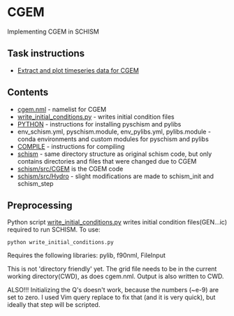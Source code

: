 # CGEM
Implementing CGEM in SCHISM

## Task instructions
- [Extract and plot timeseries data for CGEM](ExtractingTimeseries.md)

## Contents
- [cgem.nml](cgem.nml) - namelist for CGEM
- [write_initial_conditions.py](write_initial_conditions.py) - writes initial condition files
- [PYTHON](PYTHON.MD) - instructions for installing pyschism and pylibs
- env_schism.yml, pyschism.module, env_pylibs.yml, pylibs.module - conda environments and custom modules for pyschism and pylibs
- [COMPILE](COMPILE.MD) - instructions for compiling
- [schism](schism) - same directory structure as original schism code, but only contains directories and files that were changed due to CGEM
- [schism/src/CGEM](schism/src/CGEM) is the CGEM code
- [schism/src/Hydro](schism/src/Hydro) - slight modifications are made to schism_init and schism_step

## Preprocessing
Python script [write_initial_conditions.py](write_initial_conditions.py) writes initial condition files(GEN...ic) required to run SCHISM.  To use:
```
python write_initial_conditions.py
```
Requires the following libraries: pylib, f90nml, FileInput

This is not 'directory friendly' yet.  The grid file needs to be in the current working directory(CWD), as does cgem.nml.  Output is also written to CWD.

ALSO!!! Initializing the Q's doesn't work, because the numbers (~e-9) are set to zero.  I used Vim query replace to fix that (and it is very quick), but ideally that step will be scripted.
